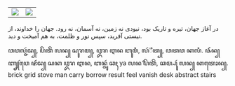 <table>
  <tr>
    <td><img src="https://github-readme-streak-stats.herokuapp.com/?user=Myrlyon&theme=gruvbox&hide_border=true"></td>
    <td><img src="https://github-readme-stats.vercel.app/api/top-langs/?username=Myrlyon&theme=gruvbox&hide_border=true&include_all_commits=true&count_private=true&layout=compact"></td>
  </tr>
</table>
در آغاز جهان، تیره و تاریک بود،
نبودی نه زمین، نه آسمان، نه رود.
جهان را خداوند، از نیستی آفرید،
سپس نور و ظلمت، به هم آمیخت و دید.

ꦮꦮꦭ꧀ꦗꦂꦢ꧀, ꦥꦼꦠꦼꦁ ꦭꦤ꧀ ꦱꦸꦫꦩ꧀,
ꦎꦫ ꦆꦤ ꦧꦸꦩꦶ, ꦭꦂ꦳ꦶꦠ꧀, ꦮꦠꦮ ꦏꦭꦶ.
ꦦꦂꦂꦂꦤ꧀ ꦚ꧀ꦚꦂꦮꦺ ꦗꦂꦂꦢ꧀ ꦱꦏ ꦎꦫ ꦆꦤ,
ꦧꦤ꧀ꦗꦸꦂ ꦕꦃ ya ꦭꦤް ꦥꦼꦠꦼꦁ, ꦕꦩ꧀ꦥꦸꦂ ꦭꦤ꧀ ꦏꦠꦺꦴꦤ꧀. brick grid stove man carry borrow result feel vanish desk abstract stairs


